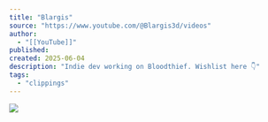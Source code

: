 ```yaml
---
title: "Blargis"
source: "https://www.youtube.com/@Blargis3d/videos"
author:
  - "[[YouTube]]"
published:
created: 2025-06-04
description: "Indie dev working on Bloodthief. Wishlist here 👇"
tags:
  - "clippings"
---
```

![](https://www.youtube.com/watch?v=embed)